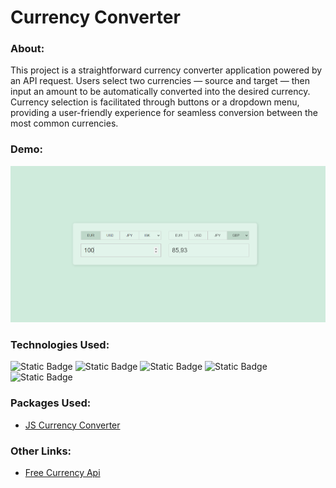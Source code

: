 # Currency Converter

### About:
This project is a straightforward currency converter application powered by an API request. Users select two currencies — source and target — then input an amount to be automatically converted into the desired currency. Currency selection is facilitated through buttons or a dropdown menu, providing a user-friendly experience for seamless conversion between the most common currencies.

### Demo:
<a href="https://klementina1809.github.io/currencyConverter/">
<img src="public/preview.png" alt="preview" />
</a>

### Technologies Used:
![Static Badge](https://img.shields.io/badge/React-ffffff?style=social&logo=React)
![Static Badge](https://img.shields.io/badge/HTML5-ffffff?style=social&logo=HTML5)
![Static Badge](https://img.shields.io/badge/CSS3-ffffff?style=social&logo=CSS3)
![Static Badge](https://img.shields.io/badge/JavaScript-ffffff?style=social&logo=JavaScript)
![Static Badge](https://img.shields.io/badge/npm-ffffff?style=social&logo=npm)


### Packages Used:
- [JS Currency Converter](https://www.npmjs.com/package/@everapi/freecurrencyapi-js)


### Other Links:
- [Free Currency Api](https://app.freecurrencyapi.com/)




